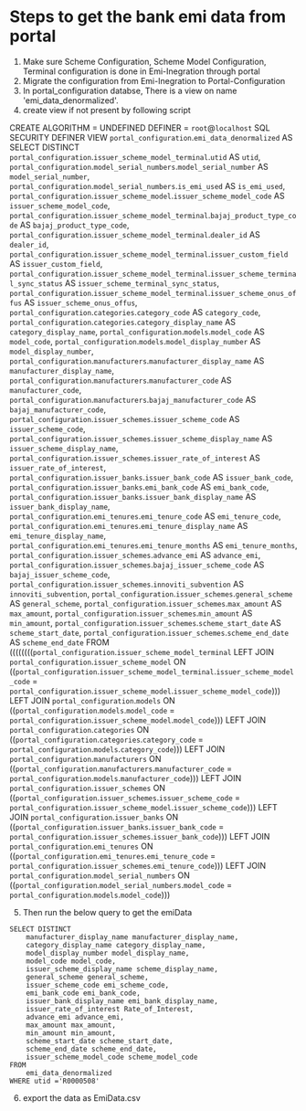 # Steps to get the bank emi data from portal #
1. Make sure Scheme Configuration, Scheme Model Configuration, Terminal configuration is done in Emi-Inegration through portal
2. Migrate the configuration from Emi-Inegration to Portal-Configuration
3. In portal_configuration databse, There is a view on name 'emi_data_denormalized'.
4. create view if not present by following script

CREATE
    ALGORITHM = UNDEFINED
    DEFINER = `root`@`localhost`
    SQL SECURITY DEFINER
VIEW `portal_configuration`.`emi_data_denormalized` AS
    SELECT DISTINCT
        `portal_configuration`.`issuer_scheme_model_terminal`.`utid` AS `utid`,
        `portal_configuration`.`model_serial_numbers`.`model_serial_number` AS `model_serial_number`,
        `portal_configuration`.`model_serial_numbers`.`is_emi_used` AS `is_emi_used`,
        `portal_configuration`.`issuer_scheme_model`.`issuer_scheme_model_code` AS `issuer_scheme_model_code`,
        `portal_configuration`.`issuer_scheme_model_terminal`.`bajaj_product_type_code` AS `bajaj_product_type_code`,
        `portal_configuration`.`issuer_scheme_model_terminal`.`dealer_id` AS `dealer_id`,
        `portal_configuration`.`issuer_scheme_model_terminal`.`issuer_custom_field` AS `issuer_custom_field`,
        `portal_configuration`.`issuer_scheme_model_terminal`.`issuer_scheme_terminal_sync_status` AS `issuer_scheme_terminal_sync_status`,
        `portal_configuration`.`issuer_scheme_model_terminal`.`issuer_scheme_onus_offus` AS `issuer_scheme_onus_offus`,
        `portal_configuration`.`categories`.`category_code` AS `category_code`,
        `portal_configuration`.`categories`.`category_display_name` AS `category_display_name`,
        `portal_configuration`.`models`.`model_code` AS `model_code`,
        `portal_configuration`.`models`.`model_display_number` AS `model_display_number`,
        `portal_configuration`.`manufacturers`.`manufacturer_display_name` AS `manufacturer_display_name`,
        `portal_configuration`.`manufacturers`.`manufacturer_code` AS `manufacturer_code`,
        `portal_configuration`.`manufacturers`.`bajaj_manufacturer_code` AS `bajaj_manufacturer_code`,
        `portal_configuration`.`issuer_schemes`.`issuer_scheme_code` AS `issuer_scheme_code`,
        `portal_configuration`.`issuer_schemes`.`issuer_scheme_display_name` AS `issuer_scheme_display_name`,
        `portal_configuration`.`issuer_schemes`.`issuer_rate_of_interest` AS `issuer_rate_of_interest`,
        `portal_configuration`.`issuer_banks`.`issuer_bank_code` AS `issuer_bank_code`,
        `portal_configuration`.`issuer_banks`.`emi_bank_code` AS `emi_bank_code`,
        `portal_configuration`.`issuer_banks`.`issuer_bank_display_name` AS `issuer_bank_display_name`,
        `portal_configuration`.`emi_tenures`.`emi_tenure_code` AS `emi_tenure_code`,
        `portal_configuration`.`emi_tenures`.`emi_tenure_display_name` AS `emi_tenure_display_name`,
        `portal_configuration`.`emi_tenures`.`emi_tenure_months` AS `emi_tenure_months`,
        `portal_configuration`.`issuer_schemes`.`advance_emi` AS `advance_emi`,
        `portal_configuration`.`issuer_schemes`.`bajaj_issuer_scheme_code` AS `bajaj_issuer_scheme_code`,
        `portal_configuration`.`issuer_schemes`.`innoviti_subvention` AS `innoviti_subvention`,
        `portal_configuration`.`issuer_schemes`.`general_scheme` AS `general_scheme`,
        `portal_configuration`.`issuer_schemes`.`max_amount` AS `max_amount`,
        `portal_configuration`.`issuer_schemes`.`min_amount` AS `min_amount`,
        `portal_configuration`.`issuer_schemes`.`scheme_start_date` AS `scheme_start_date`,
        `portal_configuration`.`issuer_schemes`.`scheme_end_date` AS `scheme_end_date`
    FROM
        ((((((((`portal_configuration`.`issuer_scheme_model_terminal`
        LEFT JOIN `portal_configuration`.`issuer_scheme_model` ON ((`portal_configuration`.`issuer_scheme_model_terminal`.`issuer_scheme_model_code` = `portal_configuration`.`issuer_scheme_model`.`issuer_scheme_model_code`)))
	LEFT JOIN `portal_configuration`.`models` ON ((`portal_configuration`.`models`.`model_code` = `portal_configuration`.`issuer_scheme_model`.`model_code`)))
        LEFT JOIN `portal_configuration`.`categories` ON ((`portal_configuration`.`categories`.`category_code` = `portal_configuration`.`models`.`category_code`)))
        LEFT JOIN `portal_configuration`.`manufacturers` ON ((`portal_configuration`.`manufacturers`.`manufacturer_code` = `portal_configuration`.`models`.`manufacturer_code`)))
        LEFT JOIN `portal_configuration`.`issuer_schemes` ON ((`portal_configuration`.`issuer_schemes`.`issuer_scheme_code` = `portal_configuration`.`issuer_scheme_model`.`issuer_scheme_code`)))
        LEFT JOIN `portal_configuration`.`issuer_banks` ON ((`portal_configuration`.`issuer_banks`.`issuer_bank_code` = `portal_configuration`.`issuer_schemes`.`issuer_bank_code`)))
        LEFT JOIN `portal_configuration`.`emi_tenures` ON ((`portal_configuration`.`emi_tenures`.`emi_tenure_code` = `portal_configuration`.`issuer_schemes`.`emi_tenure_code`)))
        LEFT JOIN `portal_configuration`.`model_serial_numbers` ON ((`portal_configuration`.`model_serial_numbers`.`model_code` = `portal_configuration`.`models`.`model_code`)))

  5. Then run the below query to get the emiData

    SELECT DISTINCT
        manufacturer_display_name manufacturer_display_name,
        category_display_name category_display_name,
        model_display_number model_display_name,
        model_code model_code,
        issuer_scheme_display_name scheme_display_name,
        general_scheme general_scheme,
        issuer_scheme_code emi_scheme_code,
        emi_bank_code emi_bank_code,
        issuer_bank_display_name emi_bank_display_name,
        issuer_rate_of_interest Rate_of_Interest,
        advance_emi advance_emi,
        max_amount max_amount,
        min_amount min_amount,    
        scheme_start_date scheme_start_date,
        scheme_end_date scheme_end_date,
        issuer_scheme_model_code scheme_model_code
    FROM
        emi_data_denormalized
    WHERE utid ='R0000508'
    
  6. export the data as EmiData.csv